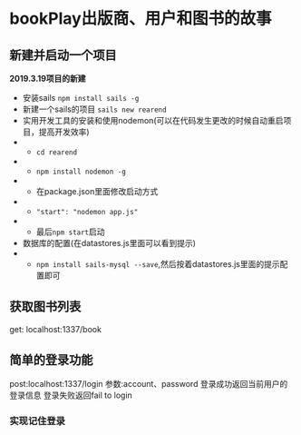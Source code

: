 # bookPlay出版商、用户和图书的故事

## 新建并启动一个项目

**2019.3.19项目的新建**
- 安装sails
`npm install sails -g`
- 新建一个sails的项目
`sails new rearend`
- 实用开发工具的安装和使用nodemon(可以在代码发生更改的时候自动重启项目，提高开发效率)
- - `cd rearend`
- - `npm install nodemon -g`
- - 在package.json里面修改启动方式
- - `"start": "nodemon app.js"`
- - 最后`npm start`启动
- 数据库的配置(在datastores.js里面可以看到提示)
- - `npm install sails-mysql --save`,然后按着datastores.js里面的提示配置即可
## 获取图书列表
get: localhost:1337/book
## 简单的登录功能
post:localhost:1337/login
参数:account、password
登录成功返回当前用户的登录信息
登录失败返回fail to login
### 实现记住登录


